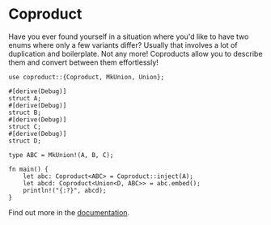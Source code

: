 # Coproduct

Have you ever found yourself in a situation where you'd like to have two enums
where only a few variants differ? Usually that involves a lot of duplication
and boilerplate. Not any more! Coproducts allow you to describe them and
convert between them effortlessly!

```
use coproduct::{Coproduct, MkUnion, Union};

#[derive(Debug)]
struct A;
#[derive(Debug)]
struct B;
#[derive(Debug)]
struct C;
#[derive(Debug)]
struct D;

type ABC = MkUnion!(A, B, C);

fn main() {
    let abc: Coproduct<ABC> = Coproduct::inject(A);
    let abcd: Coproduct<Union<D, ABC>> = abc.embed();
    println!("{:?}", abcd);
}
```

Find out more in the [documentation](https://docs.rs/coproduct).